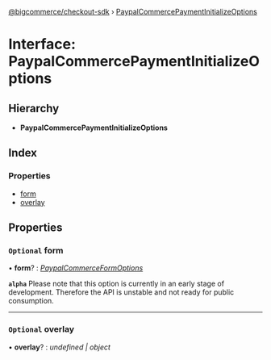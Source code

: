 [@bigcommerce/checkout-sdk](../README.md) › [PaypalCommercePaymentInitializeOptions](paypalcommercepaymentinitializeoptions.md)

# Interface: PaypalCommercePaymentInitializeOptions

## Hierarchy

* **PaypalCommercePaymentInitializeOptions**

## Index

### Properties

* [form](paypalcommercepaymentinitializeoptions.md#optional-form)
* [overlay](paypalcommercepaymentinitializeoptions.md#optional-overlay)

## Properties

### `Optional` form

• **form**? : *[PaypalCommerceFormOptions](paypalcommerceformoptions.md)*

**`alpha`** 
Please note that this option is currently in an early stage of
development. Therefore the API is unstable and not ready for public
consumption.

___

### `Optional` overlay

• **overlay**? : *undefined | object*
